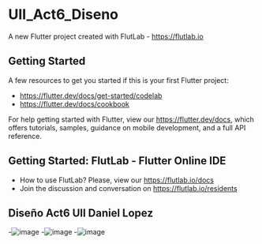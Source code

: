 # UII_Act6_Diseno

A new Flutter project created with FlutLab - https://flutlab.io

## Getting Started

A few resources to get you started if this is your first Flutter project:

- https://flutter.dev/docs/get-started/codelab
- https://flutter.dev/docs/cookbook

For help getting started with Flutter, view our
https://flutter.dev/docs, which offers tutorials,
samples, guidance on mobile development, and a full API reference.

## Getting Started: FlutLab - Flutter Online IDE

- How to use FlutLab? Please, view our https://flutlab.io/docs
- Join the discussion and conversation on https://flutlab.io/residents

## Diseño Act6 UII Daniel Lopez 

-![image](https://github.com/JoseDanielL/DiseNoAct6/assets/99343068/ec895b2d-d3f7-4189-8f73-5787e15c4e97)
-![image](https://github.com/JoseDanielL/DiseNoAct6/assets/99343068/ec5fc395-7b98-41cf-8713-ec05c28f299a)
-![image](https://github.com/JoseDanielL/DiseNoAct6/assets/99343068/e17adb2b-cd81-475b-b278-c4b7cf568ea6)



